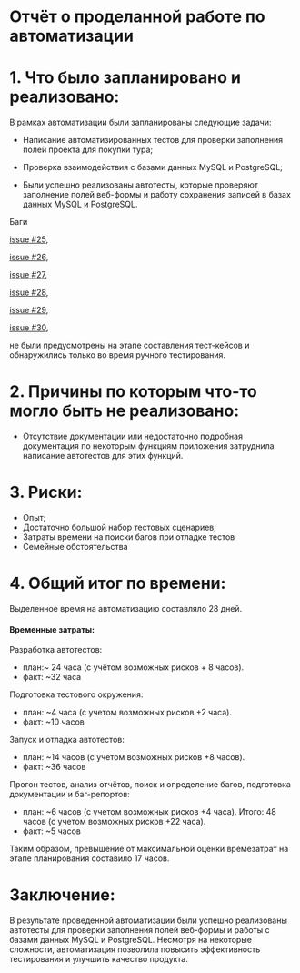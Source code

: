 # Отчёт о проделанной работе по автоматизации

# 1. Что было запланировано и реализовано:
В рамках автоматизации были запланированы следующие задачи:

* Написание автоматизированных тестов для проверки заполнения полей проекта для покупки тура;

* Проверка взаимодействия с базами данных MySQL и PostgreSQL;

* Были успешно реализованы автотесты, которые проверяют заполнение полей веб-формы и работу сохранения записей в
  базах данных MySQL и PostgreSQL.

Баги

[issue #25](https://github.com/IlyaZuev90/DiplomWork/issues/25),

[issue #26](https://github.com/IlyaZuev90/DiplomWork/issues/26),

[issue #27](https://github.com/IlyaZuev90/DiplomWork/issues/27),

[issue #28](https://github.com/IlyaZuev90/DiplomWork/issues/28),

[issue #29](https://github.com/IlyaZuev90/DiplomWork/issues/29),

[issue #30](https://github.com/IlyaZuev90/DiplomWork/issues/30),

не были предусмотрены на этапе составления тест-кейсов и обнаружились только во время ручного тестирования.

# 2. Причины по которым что-то могло быть не реализовано:


* Отсутствие документации или недостаточно подробная документация по некоторым функциям приложения затруднила
  написание автотестов для этих функций.

# 3. Риски:

* Опыт;
* Достаточно большой набор тестовых сценариев;
* Затраты времени на поиски багов при отладке тестов
* Семейные обстоятельства

# 4. Общий итог по времени:

Выделенное время на автоматизацию составляло 28 дней. 

#### Временные затраты:
Разработка автотестов: 

* план:~ 24 часа (с учётом возможных рисков + 8 часов).
* факт: ~32 часа

Подготовка тестового окружения: 

* план: ~4 часа (с учетом возможных рисков +2 часа).
* факт: ~10 часов

Запуск и отладка автотестов: 

* план: ~14 часов (с учетом возможных рисков +8 часов).
* факт: ~36 часов

Прогон тестов, анализ отчётов, поиск и определение багов, подготовка документации и баг-репортов: 

* план: ~6 часов (с учетом возможных рисков +4 часа). Итого: 48 часов (с учетом возможных рисков +22 часа).
* факт: ~5 часов

Таким образом, превышение от максимальной оценки времезатрат на этапе планирования составило 17 часов.



# Заключение:

В результате проведенной автоматизации были успешно реализованы автотесты для проверки заполнения полей веб-формы и
работы с базами данных MySQL и PostgreSQL. Несмотря на некоторые сложности, автоматизация позволила повысить
эффективность тестирования и улучшить качество продукта.